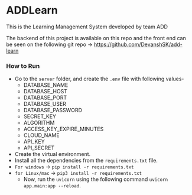 # ADDLearn
This is the Learning Management System developed by team ADD

The backend of this project is available on this repo and the front end can be seen on the following git repo -> 
https://github.com/DevanshSK/add-learn

### How to Run 

- Go to the `server` folder, and create the `.env` file with following values-
    - DATABASE_NAME
    - DATABASE_HOST
    - DATABASE_PORT
    - DATABASE_USER
    - DATABASE_PASSWORD
    - SECRET_KEY
    - ALGORITHM
    - ACCESS_KEY_EXPIRE_MINUTES
    - CLOUD_NAME
    - API_KEY
    - API_SECRET 
- Create the virtual environment.
- Install all the dependencies from the `requirements.txt` file.
- `For windows` -> `pip install -r requirements.txt`
- `for Linux/mac` -> `pip3 install -r requirements.txt`
  - Now, run the `uvicorn` using the following command `uvicorn app.main:app --reload`.
    
